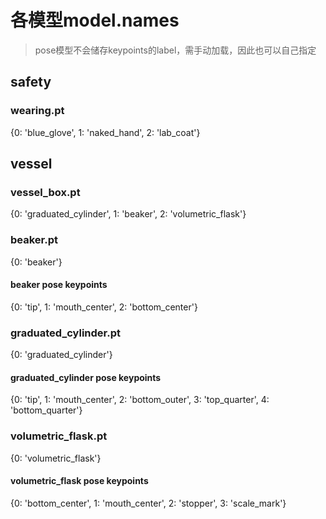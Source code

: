 # 各模型model.names
> pose模型不会储存keypoints的label，需手动加载，因此也可以自己指定

## safety
### wearing.pt
{0: 'blue_glove', 1: 'naked_hand', 2: 'lab_coat'}

## vessel

### vessel_box.pt
{0: 'graduated_cylinder', 1: 'beaker', 2: 'volumetric_flask'}

### beaker.pt
{0: 'beaker'}

#### beaker pose keypoints
{0: 'tip', 1: 'mouth_center', 2: 'bottom_center'}

### graduated_cylinder.pt
{0: 'graduated_cylinder'}

#### graduated_cylinder pose keypoints
{0: 'tip', 1: 'mouth_center', 2: 'bottom_outer', 3: 'top_quarter', 4: 'bottom_quarter'}

### volumetric_flask.pt
{0: 'volumetric_flask'}

#### volumetric_flask pose keypoints
{0: 'bottom_center', 1: 'mouth_center', 2: 'stopper', 3: 'scale_mark'}